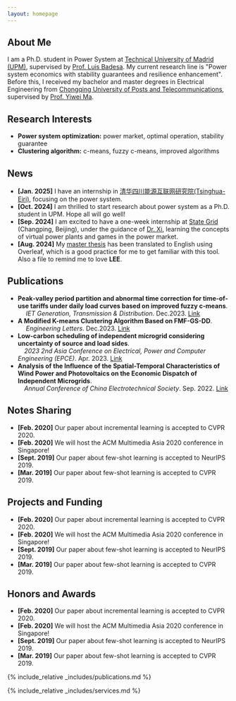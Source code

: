 ```yaml
---
layout: homepage
---
```


## About Me

I am a Ph.D. student in Power System at [Technical University of Madrid (UPM)](https://en.wikipedia.org/wiki/Technical_University_of_Madrid), supervised by [Prof. Luis Badesa](https://scholar.google.com/citations?hl=en&user=8DQgsZQAAAAJ). My current research line is "Power system economics with stability guarantees and resilience enhancement". Before this, I received my bachelor and master degrees in Electrical Engineering from [Chongqing University of Posts and Telecommunications](https://zh.wikipedia.org/zh-cn/%E9%87%8D%E5%BA%86%E9%82%AE%E7%94%B5%E5%A4%A7%E5%AD%A6), supervised by [Prof. Yiwei Ma](https://www.researchgate.net/profile/Yiwei-Ma-6).

## Research Interests

- **Power system optimization:** power market, optimal operation, stability guarantee
- **Clustering algorithm:** c-means, fuzzy c-means, improved algorithms

## News

- **[Jan. 2025]** I have an internship in [清华四川能源互联网研究院(Tsinghua-Eiri)](https://www.tsinghua-eiri.org/), focusing on the power system.
- **[Oct. 2024]** I am thrilled to start research about power system as a Ph.D. student in UPM. Hope all will go well!
- **[Sep. 2024]** I am excited to have a one-week internship at [State Grid](https://en.wikipedia.org/wiki/State_Grid_Corporation_of_China) (Changping, Beijing), under the guidance of [Dr. Xi](https://scholar.google.com/citations?hl=zh-CN&user=r6BeldgAAAAJ), learning the concepts of virtual power plants and games in the power market.
- **[Aug. 2024]** My [master thesis](https://github.com/pwang30/master_thesis/archive/refs/heads/main.zip) has been translated to English using Overleaf, which is a good practice for me to get familiar with this tool. Also a file to remind me to love **LEE**.

## Publications

- **Peak‐valley period partition and abnormal time correction for time‐of‐use tariffs under daily load curves based on improved fuzzy c‐means**. <br> ` ` ` `_IET Generation, Transmission & Distribution_. Dec.2023. [Link](https://ietresearch.onlinelibrary.wiley.com/doi/pdf/10.1049/gtd2.13052)
- **A Modified K-means Clustering Algorithm Based on FMF-GS-DD**. <br> ` ` ` `_Engineering Letters_. Dec.2023. [Link](https://www.engineeringletters.com/issues_v31/issue_4/EL_31_4_21.pdf)
- **Low-carbon scheduling of independent microgrid considering uncertainty of source and load sides**. <br> ` ` ` `_2023 2nd Asia Conference on Electrical, Power and Computer Engineering (EPCE)_. Apr. 2023. [Link](https://ieeexplore.ieee.org/abstract/document/10169016)
- **Analysis of the Influence of the Spatial-Temporal Characteristics of Wind Power and Photovoltaics on the Economic Dispatch of Independent Microgrids**. <br> ` ` ` `_Annual Conference of China Electrotechnical Society_. Sep. 2022. [Link](https://link.springer.com/chapter/10.1007/978-981-99-0451-8_76)

## Notes Sharing

- **[Feb. 2020]** Our paper about incremental learning is accepted to CVPR 2020.
- **[Feb. 2020]** We will host the ACM Multimedia Asia 2020 conference in Singapore!
- **[Sept. 2019]** Our paper about few-shot learning is accepted to NeurIPS 2019.
- **[Mar. 2019]** Our paper about few-shot learning is accepted to CVPR 2019.

## Projects and Funding

- **[Feb. 2020]** Our paper about incremental learning is accepted to CVPR 2020.
- **[Feb. 2020]** We will host the ACM Multimedia Asia 2020 conference in Singapore!
- **[Sept. 2019]** Our paper about few-shot learning is accepted to NeurIPS 2019.
- **[Mar. 2019]** Our paper about few-shot learning is accepted to CVPR 2019.

## Honors and Awards

- **[Feb. 2020]** Our paper about incremental learning is accepted to CVPR 2020.
- **[Feb. 2020]** We will host the ACM Multimedia Asia 2020 conference in Singapore!
- **[Sept. 2019]** Our paper about few-shot learning is accepted to NeurIPS 2019.
- **[Mar. 2019]** Our paper about few-shot learning is accepted to CVPR 2019.

{% include_relative _includes/publications.md %}

{% include_relative _includes/services.md %}
